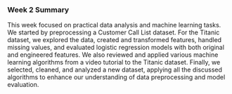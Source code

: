 ### Week 2 Summary

This week focused on practical data analysis and machine learning tasks. We started by preprocessing a Customer Call List dataset. For the Titanic dataset, we explored the data, created and transformed features, handled missing values, and evaluated logistic regression models with both original and engineered features. We also reviewed and applied various machine learning algorithms from a video tutorial to the Titanic dataset. Finally, we selected, cleaned, and analyzed a new dataset, applying all the discussed algorithms to enhance our understanding of data preprocessing and model evaluation.

